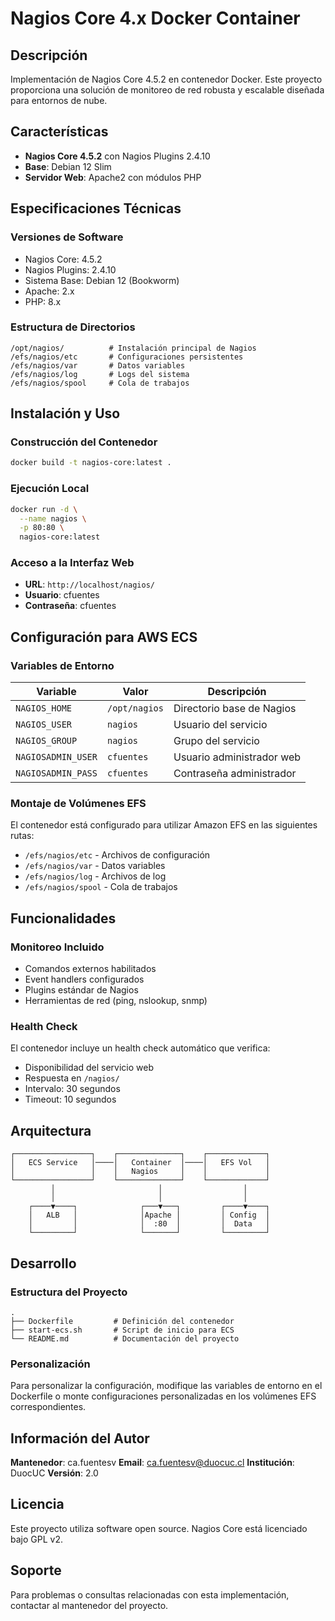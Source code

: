 # Nagios Core 4.x Docker Container

## Descripción

Implementación de Nagios Core 4.5.2 en contenedor Docker. Este proyecto proporciona una solución de monitoreo de red robusta y escalable diseñada para entornos de nube.

## Características

- **Nagios Core 4.5.2** con Nagios Plugins 2.4.10
- **Base**: Debian 12 Slim
- **Servidor Web**: Apache2 con módulos PHP

## Especificaciones Técnicas

### Versiones de Software
- Nagios Core: 4.5.2
- Nagios Plugins: 2.4.10
- Sistema Base: Debian 12 (Bookworm)
- Apache: 2.x
- PHP: 8.x

### Estructura de Directorios
```
/opt/nagios/          # Instalación principal de Nagios
/efs/nagios/etc       # Configuraciones persistentes
/efs/nagios/var       # Datos variables
/efs/nagios/log       # Logs del sistema
/efs/nagios/spool     # Cola de trabajos
```

## Instalación y Uso

### Construcción del Contenedor

```bash
docker build -t nagios-core:latest .
```

### Ejecución Local

```bash
docker run -d \
  --name nagios \
  -p 80:80 \
  nagios-core:latest
```

### Acceso a la Interfaz Web

- **URL**: `http://localhost/nagios/`
- **Usuario**: cfuentes
- **Contraseña**: cfuentes

## Configuración para AWS ECS

### Variables de Entorno

| Variable           | Valor           | Descripción               |
|--------------------|-----------------|---------------------------|
| `NAGIOS_HOME`      | `/opt/nagios`   | Directorio base de Nagios |
| `NAGIOS_USER`      | `nagios`        | Usuario del servicio      |
| `NAGIOS_GROUP`     | `nagios`        | Grupo del servicio        |
| `NAGIOSADMIN_USER` | `cfuentes`      | Usuario administrador web |
| `NAGIOSADMIN_PASS` | `cfuentes`      | Contraseña administrador  |

### Montaje de Volúmenes EFS

El contenedor está configurado para utilizar Amazon EFS en las siguientes rutas:
- `/efs/nagios/etc` - Archivos de configuración
- `/efs/nagios/var` - Datos variables
- `/efs/nagios/log` - Archivos de log
- `/efs/nagios/spool` - Cola de trabajos

## Funcionalidades

### Monitoreo Incluido
- Comandos externos habilitados
- Event handlers configurados
- Plugins estándar de Nagios
- Herramientas de red (ping, nslookup, snmp)

### Health Check
El contenedor incluye un health check automático que verifica:
- Disponibilidad del servicio web
- Respuesta en `/nagios/`
- Intervalo: 30 segundos
- Timeout: 10 segundos

## Arquitectura

```
┌─────────────────┐    ┌──────────────┐    ┌─────────────┐
│   ECS Service   │────│   Container  │────│   EFS Vol   │
│                 │    │   Nagios     │    │             │
└─────────────────┘    └──────────────┘    └─────────────┘
         │                       │                  │
         │                       │                  │
    ┌────▼────┐              ┌───▼───┐         ┌────▼────┐
    │   ALB   │              │Apache │         │ Config  │
    │         │              │  :80  │         │  Data   │
    └─────────┘              └───────┘         └─────────┘
```

## Desarrollo

### Estructura del Proyecto
```
.
├── Dockerfile         # Definición del contenedor
├── start-ecs.sh       # Script de inicio para ECS
└── README.md          # Documentación del proyecto
```

### Personalización
Para personalizar la configuración, modifique las variables de entorno en el Dockerfile o monte configuraciones personalizadas en los volúmenes EFS correspondientes.

## Información del Autor

**Mantenedor**: ca.fuentesv 
**Email**: ca.fuentesv@duocuc.cl 
**Institución**: DuocUC 
**Versión**: 2.0

## Licencia

Este proyecto utiliza software open source. Nagios Core está licenciado bajo GPL v2.

## Soporte

Para problemas o consultas relacionadas con esta implementación, contactar al mantenedor del proyecto.

